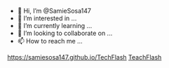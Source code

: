 - 👋 Hi, I’m @SamieSosa147
- 👀 I’m interested in ...
- 🌱 I’m currently learning ...
- 💞️ I’m looking to collaborate on ...
- 📫 How to reach me ...

<!---
SamieSosa147/SamieSosa147 is a ✨ special ✨ repository because its `README.md` (this file) appears on your GitHub profile.
You can click the Preview link to take a look at your changes.
--->
https://samiesosa147.github.io/TechFlash
[TeachFlash](https://github.com/SamieSosa147/TechFlash#readme) 

